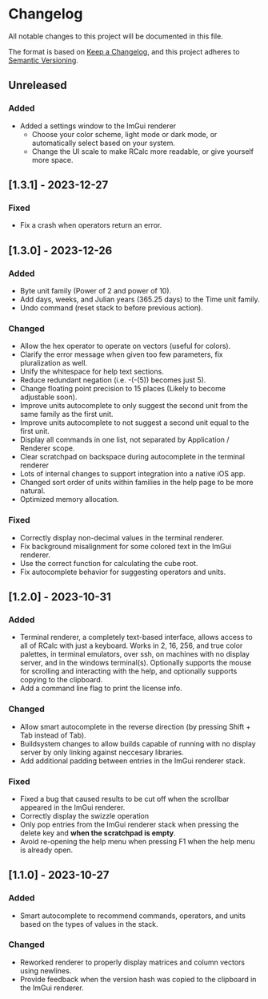 # Changelog

All notable changes to this project will be documented in this file.

The format is based on [Keep a Changelog](https://keepachangelog.com/en/1.0.0/),
and this project adheres to [Semantic Versioning](https://semver.org/spec/v2.0.0.html).

## Unreleased

### Added

- Added a settings window to the ImGui renderer
  - Choose your color scheme, light mode or dark mode, or automatically select based on your system.
  - Change the UI scale to make RCalc more readable, or give yourself more space.

## [1.3.1] - 2023-12-27

### Fixed

- Fix a crash when operators return an error.

## [1.3.0] - 2023-12-26

### Added

- Byte unit family (Power of 2 and power of 10).
- Add days, weeks, and Julian years (365.25 days) to the Time unit family.
- Undo command (reset stack to before previous action).

### Changed

- Allow the hex operator to operate on vectors (useful for colors).
- Clarify the error message when given too few parameters, fix pluralization as well.
- Unify the whitespace for help text sections.
- Reduce redundant negation (i.e. -(-(5)) becomes just 5).
- Change floating point precision to 15 places (Likely to become adjustable soon).
- Improve units autocomplete to only suggest the second unit from the same family as the first unit.
- Improve units autocomplete to not suggest a second unit equal to the first unit.
- Display all commands in one list, not separated by Application / Renderer scope.
- Clear scratchpad on backspace during autocomplete in the terminal renderer
- Lots of internal changes to support integration into a native iOS app.
- Changed sort order of units within families in the help page to be more natural.
- Optimized memory allocation.

### Fixed

- Correctly display non-decimal values in the terminal renderer.
- Fix background misalignment for some colored text in the ImGui renderer.
- Use the correct function for calculating the cube root.
- Fix autocomplete behavior for suggesting operators and units.

## [1.2.0] - 2023-10-31

### Added

- Terminal renderer, a completely text-based interface, allows access to all of RCalc with just a keyboard.
  Works in 2, 16, 256, and true color palettes, in terminal emulators, over ssh, on machines with no display server, and in the windows terminal(s).
  Optionally supports the mouse for scrolling and interacting with the help, and optionally supports copying to the clipboard.
- Add a command line flag to print the license info.

### Changed

- Allow smart autocomplete in the reverse direction (by pressing Shift + Tab instead of Tab).
- Buildsystem changes to allow builds capable of running with no display server by only linking against neccesary libraries.
- Add additional padding between entries in the ImGui renderer stack.

### Fixed

- Fixed a bug that caused results to be cut off when the scrollbar appeared in the ImGui renderer.
- Correctly display the swizzle operation
- Only pop entries from the ImGui renderer stack when pressing the delete key and **when the scratchpad is empty**.
- Avoid re-opening the help menu when pressing F1 when the help menu is already open.

## [1.1.0] - 2023-10-27

### Added

- Smart autocomplete to recommend commands, operators, and units based on the types of values in the stack.

### Changed

- Reworked renderer to properly display matrices and column vectors using newlines.
- Provide feedback when the version hash was copied to the clipboard in the ImGui renderer.

